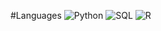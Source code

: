 #Languages
![Python](https://img.shields.io/badge/Python-000000?style=flat&logo=python&logoColor=white)
![SQL](https://img.shields.io/badge/SQL-000000?style=flat&logo=mysql&logoColor=white)
![R](https://img.shields.io/badge/R-000000?style=flat&logo=r&logoColor=white)

